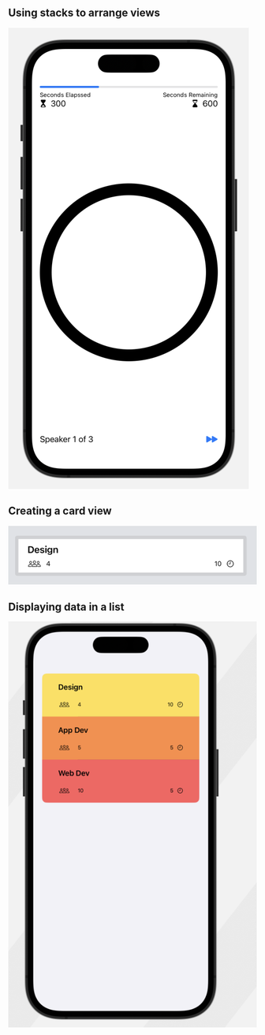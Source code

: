 ## Using stacks to arrange views

![Using stacks to arrange views](Screenshot/1.png)

## Creating a card view

![Creating a card view](Screenshot/2.png)

## Displaying data in a list

![Displaying data in a list](Screenshot/3.png)